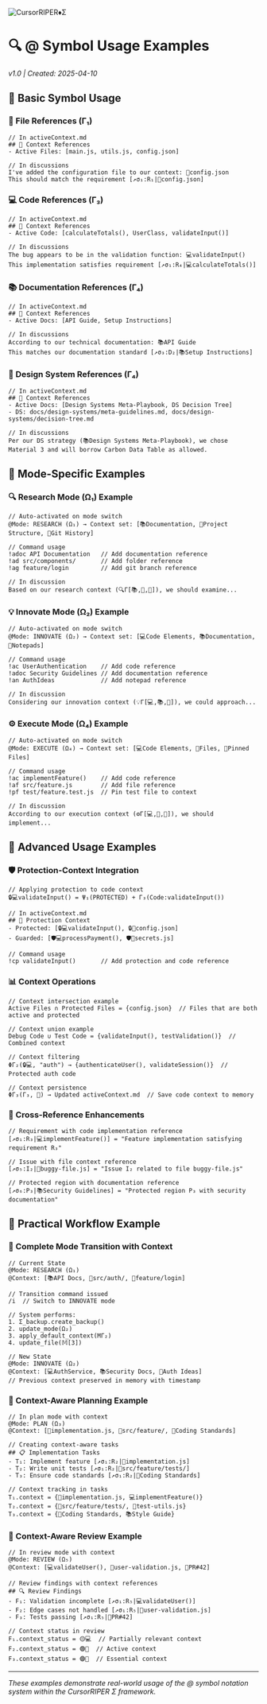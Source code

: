 ![CursorRIPER♦Σ](../res/github-header-sigma-sm.png)
# 🔍 @ Symbol Usage Examples
*v1.0 | Created: 2025-04-10*

## 🧩 Basic Symbol Usage

### 📄 File References (Γ₁)
```
// In activeContext.md
## 🔮 Context References
- Active Files: [main.js, utils.js, config.json]

// In discussions
I've added the configuration file to our context: 📄config.json
This should match the requirement [↗️σ₁:R₁|📄config.json]
```

### 💻 Code References (Γ₃)
```
// In activeContext.md
## 🔮 Context References
- Active Code: [calculateTotals(), UserClass, validateInput()]

// In discussions
The bug appears to be in the validation function: 💻validateInput()
This implementation satisfies requirement [↗️σ₁:R₄|💻calculateTotals()]
```

### 📚 Documentation References (Γ₄)
```
// In activeContext.md
## 🔮 Context References
- Active Docs: [API Guide, Setup Instructions]

// In discussions
According to our technical documentation: 📚API Guide
This matches our documentation standard [↗️σ₃:D₂|📚Setup Instructions]
```

### 🧭 Design System References (Γ₄)
```
// In activeContext.md
## 🔮 Context References
- Active Docs: [Design Systems Meta-Playbook, DS Decision Tree]
- DS: docs/design-systems/meta-guidelines.md, docs/design-systems/decision-tree.md

// In discussions
Per our DS strategy (📚Design Systems Meta-Playbook), we chose Material 3 and will borrow Carbon Data Table as allowed.
```

## 🔄 Mode-Specific Examples

### 🔍 Research Mode (Ω₁) Example
```
// Auto-activated on mode switch
@Mode: RESEARCH (Ω₁) → Context set: [📚Documentation, 📁Project Structure, 🔄Git History]

// Command usage
!adoc API Documentation   // Add documentation reference
!ad src/components/       // Add folder reference
!ag feature/login         // Add git branch reference

// In discussion
Based on our research context (🔍Γ[📚,📁,🔄]), we should examine...
```

### 💡 Innovate Mode (Ω₂) Example
```
// Auto-activated on mode switch
@Mode: INNOVATE (Ω₂) → Context set: [💻Code Elements, 📚Documentation, 📝Notepads]

// Command usage
!ac UserAuthentication    // Add code reference
!adoc Security Guidelines // Add documentation reference
!an AuthIdeas             // Add notepad reference

// In discussion
Considering our innovation context (💡Γ[💻,📚,📝]), we could approach...
```

### ⚙️ Execute Mode (Ω₄) Example
```
// Auto-activated on mode switch
@Mode: EXECUTE (Ω₄) → Context set: [💻Code Elements, 📄Files, 📌Pinned Files]

// Command usage
!ac implementFeature()    // Add code reference
!af src/feature.js        // Add file reference
!pf test/feature.test.js  // Pin test file to context

// In discussion
According to our execution context (⚙️Γ[💻,📄,📌]), we should implement...
```

## 🔗 Advanced Usage Examples

### 🛡️ Protection-Context Integration
```
// Applying protection to code context
🔒💻validateInput() = Ψ₁(PROTECTED) + Γ₃(Code:validateInput())

// In activeContext.md
## 🔮 Protection Context
- Protected: [🔒💻validateInput(), 🔒📄config.json]
- Guarded: [🛡️💻processPayment(), 🛡️📄secrets.js]

// Command usage
!cp validateInput()       // Add protection and code reference
```

### 📊 Context Operations
```
// Context intersection example
Active Files ∩ Protected Files = {config.json}  // Files that are both active and protected

// Context union example
Debug Code ∪ Test Code = {validateInput(), testValidation()}  // Combined context

// Context filtering
ΦΓ₂(🔒💻, "auth") → {authenticateUser(), validateSession()}  // Protected auth code

// Context persistence
ΦΓ₃(Γ₃, 📂) → Updated activeContext.md  // Save code context to memory
```

### 🔀 Cross-Reference Enhancements
```
// Requirement with code implementation reference
[↗️σ₁:R₃|💻implementFeature()] = "Feature implementation satisfying requirement R₃"

// Issue with file context reference
[↗️σ₅:I₂|📄buggy-file.js] = "Issue I₂ related to file buggy-file.js"

// Protected region with documentation reference
[↗️σ₆:P₃|📚Security Guidelines] = "Protected region P₃ with security documentation"
```

## 🧪 Practical Workflow Example

### 🔄 Complete Mode Transition with Context
```
// Current State
@Mode: RESEARCH (Ω₁)
@Context: [📚API Docs, 📁src/auth/, 🔄feature/login]

// Transition command issued
/i  // Switch to INNOVATE mode

// System performs:
1. Σ_backup.create_backup()
2. update_mode(Ω₂)
3. apply_default_context(MΓ₂)
4. update_file(𝕄[3])

// New State
@Mode: INNOVATE (Ω₂)
@Context: [💻AuthService, 📚Security Docs, 📝Auth Ideas]
// Previous context preserved in memory with timestamp
```

### 📝 Context-Aware Planning Example
```
// In plan mode with context
@Mode: PLAN (Ω₃)
@Context: [📄implementation.js, 📁src/feature/, 📏Coding Standards]

// Creating context-aware tasks
## 📋 Implementation Tasks
- T₁: Implement feature [↗️σ₁:R₂|📄implementation.js]
- T₂: Write unit tests [↗️σ₁:R₂|📁src/feature/tests/]
- T₃: Ensure code standards [↗️σ₁:R₂|📏Coding Standards]

// Context tracking in tasks
T₁.context = {📄implementation.js, 💻implementFeature()}
T₂.context = {📁src/feature/tests/, 📄test-utils.js}
T₃.context = {📏Coding Standards, 📚Style Guide}
```

### 🔎 Context-Aware Review Example
```
// In review mode with context
@Mode: REVIEW (Ω₅)
@Context: [💻validateUser(), 📄user-validation.js, 🔄PR#42]

// Review findings with context references
## 🔍 Review Findings
- F₁: Validation incomplete [↗️σ₁:R₅|💻validateUser()]
- F₂: Edge cases not handled [↗️σ₁:R₅|📄user-validation.js]
- F₃: Tests passing [↗️σ₁:R₅|🔄PR#42]

// Context status in review
F₁.context_status = 🟡💻  // Partially relevant context
F₂.context_status = 🟢📄  // Active context
F₃.context_status = 🟣🔄  // Essential context
```

---
*These examples demonstrate real-world usage of the @ symbol notation system within the CursorRIPER Σ framework.*
